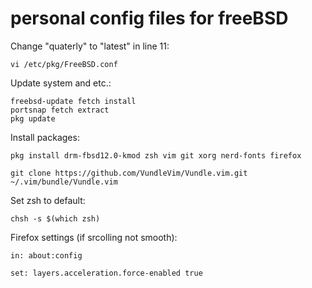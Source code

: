 # personal config files for freeBSD

Change "quaterly" to "latest" in line 11:

    vi /etc/pkg/FreeBSD.conf

Update system and etc.:

    freebsd-update fetch install
    portsnap fetch extract
    pkg update
    
Install packages:

    pkg install drm-fbsd12.0-kmod zsh vim git xorg nerd-fonts firefox
    
    git clone https://github.com/VundleVim/Vundle.vim.git ~/.vim/bundle/Vundle.vim 
    
Set zsh to default:
    
    chsh -s $(which zsh)





Firefox settings (if srcolling not smooth):

    in: about:config
  
    set: layers.acceleration.force-enabled true
